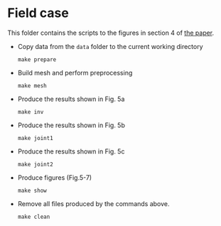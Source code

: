 # Field case

This folder contains the scripts to the figures in section 4 of [the paper](https://academic.oup.com/gji/advance-article-pdf/doi/10.1093/gji/ggz402/29533315/ggz402.pdf).

- Copy data from the `data` folder to the current working directory

      make prepare

- Build mesh and perform preprocessing

      make mesh

- Produce the results shown in Fig. 5a

      make inv

- Produce the results shown in Fig. 5b

      make joint1

- Produce the results shown in Fig. 5c

      make joint2

- Produce figures (Fig.5-7)

      make show

- Remove all files produced by the commands above.

      make clean
